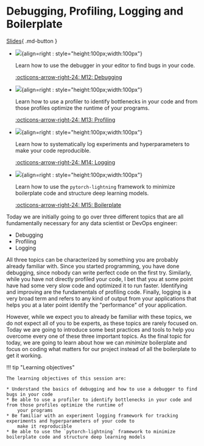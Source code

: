 # Debugging, Profiling, Logging and Boilerplate

[Slides](../slides/DebuggingML.pdf){ .md-button }

<div class="grid cards" markdown>

- ![](../figures/icons/debugger.png){align=right : style="height:100px;width:100px"}

    Learn how to use the debugger in your editor to find bugs in your code.

    [:octicons-arrow-right-24: M12: Debugging](debugging.md)

- ![](../figures/icons/profiler.png){align=right : style="height:100px;width:100px"}

    Learn how to use a profiler to identify bottlenecks in your code and from those profiles optimize the runtime of
    your programs.

    [:octicons-arrow-right-24: M13: Profiling](profiling.md)

- ![](../figures/icons/w&b.png){align=right : style="height:100px;width:100px"}

    Learn how to systematically log experiments and hyperparameters to make your code reproducible.

    [:octicons-arrow-right-24: M14: Logging](logging.md)

- ![](../figures/icons/lightning.png){align=right : style="height:100px;width:100px"}

    Learn how to use the `pytorch-lightning` framework to minimize boilerplate code and structure deep learning models.

    [:octicons-arrow-right-24: M15: Boilerplate](boilerplate.md)

</div>

Today we are initially going to go over three different topics that are all fundamentally necessary for any data
scientist or DevOps engineer:

- Debugging
- Profiling
- Logging

All three topics can be characterized by something you are probably already familiar with. Since you started
programming, you have done debugging, since nobody can write perfect code on the first try. Similarly, while you have
not directly profiled your code, I bet that you at some point have had some very slow code and optimized it to run
faster. Identifying and improving are the fundamentals of profiling code. Finally, logging is a very broad term and
refers to any kind of output from your applications that helps you at a later point identify the "performance" of your
application.

However, while we expect you to already be familiar with these topics, we do not expect all of you to be experts, as
these topics are rarely focused on. Today we are going to introduce some best practices and tools to
help you overcome every one of these three important topics. As the final topic for today, we are going to learn about
how we can *minimize* boilerplate and focus on coding what matters for our project instead of all the boilerplate to get
it working.

!!! tip "Learning objectives"

    The learning objectives of this session are:

    * Understand the basics of debugging and how to use a debugger to find bugs in your code
    * Be able to use a profiler to identify bottlenecks in your code and from those profiles optimize the runtime of
        your programs
    * Be familiar with an experiment logging framework for tracking experiments and hyperparameters of your code to
        make it reproducible
    * Be able to use the `pytorch-lightning` framework to minimize boilerplate code and structure deep learning models
